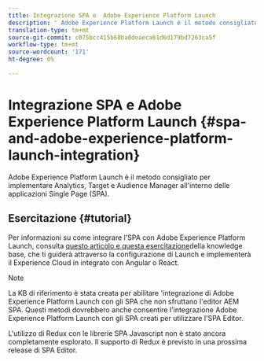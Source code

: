 ```yaml
---
title: Integrazione SPA e  Adobe Experience Platform Launch
description: ' Adobe Experience Platform Launch è il metodo consigliato per implementare Analytics, Target e  Audience Manager all''interno degli SPA.'
translation-type: tm+mt
source-git-commit: c075bcc415b68ba0deaeca61d6d179bd7263ca5f
workflow-type: tm+mt
source-wordcount: '171'
ht-degree: 0%

---
```



# Integrazione SPA e  Adobe Experience Platform Launch {#spa-and-adobe-experience-platform-launch-integration}

 Adobe Experience Platform Launch è il metodo consigliato per implementare Analytics, Target e  Audience Manager all&#39;interno delle applicazioni Single Page (SPA).

## Esercitazione {#tutorial}

Per informazioni su come integrare l&#39;SPA con  Adobe Experience Platform Launch, consulta [questo articolo e questa esercitazione](https://helpx.adobe.com/experience-manager/kt/integration/using/launch-reference-architecture-SPA-tutorial-implement.html)della knowledge base, che ti guiderà attraverso la configurazione di Launch e implementerà il Experience Cloud  in integrato con Angular o React.

>[!NOTE]
>
>La KB di riferimento è stata creata per abilitare &#39;integrazione di Adobe Experience Platform Launch con gli SPA che non sfruttano l&#39;editor AEM SPA. Questi metodi dovrebbero anche consentire l&#39;integrazione  Adobe Experience Platform Launch con gli SPA creati per utilizzare l&#39;SPA Editor.
>
>L&#39;utilizzo di Redux con le librerie SPA Javascript non è stato ancora completamente esplorato. Il supporto di Redux è previsto in una prossima release di SPA Editor.
